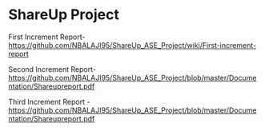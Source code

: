 # ShareUp Project
First Increment Report- https://github.com/NBALAJI95/ShareUp_ASE_Project/wiki/First-increment-report

Second Increment Report- https://github.com/NBALAJI95/ShareUp_ASE_Project/blob/master/Documentation/Shareupreport.pdf

Third Increment Report - https://github.com/NBALAJI95/ShareUp_ASE_Project/blob/master/Documentation/Shareupreport.pdf
